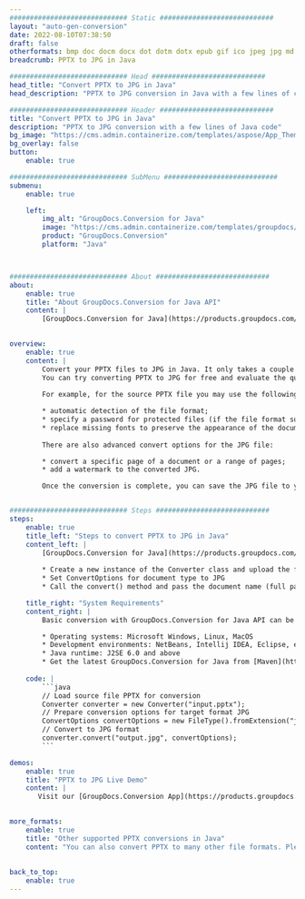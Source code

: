 ```yaml
---
############################# Static ############################
layout: "auto-gen-conversion"
date: 2022-08-10T07:38:50
draft: false
otherformats: bmp doc docm docx dot dotm dotx epub gif ico jpeg jpg md odt ott pdf png psd rtf tex tif tiff txt xps
breadcrumb: PPTX to JPG in Java

############################# Head ############################
head_title: "Convert PPTX to JPG in Java"
head_description: "PPTX to JPG conversion in Java with a few lines of code. Convert over 160 file formats using the GroupDocs document conversion API for Java"

############################# Header ############################
title: "Convert PPTX to JPG in Java"
description: "PPTX to JPG conversion with a few lines of Java code"
bg_image: "https://cms.admin.containerize.com/templates/aspose/App_Themes/V3/images/bg/header1.png"
bg_overlay: false
button:
    enable: true

############################# SubMenu ############################
submenu:
    enable: true

    left:
        img_alt: "GroupDocs.Conversion for Java"
        image: "https://cms.admin.containerize.com/templates/groupdocs/images/product-logos/90x90-noborder/groupdocs-conversion-java.png"
        product: "GroupDocs.Conversion"
        platform: "Java"



############################# About ############################
about:
    enable: true
    title: "About GroupDocs.Conversion for Java API"
    content: |
        [GroupDocs.Conversion for Java](https://products.groupdocs.com/conversion/java/) is an advanced file format conversion API for converting between popular image and document formats such as Microsoft Office, OpenDocument, PDF, HTML, email, CAD. and much more with just a few lines of code. The native API automatically detects the formats of the original documents and offers many options for customizing the converted documents. Along with the function of extracting information from a document, it also supports caching of the conversion results to the local disk by default. However, any type of cache storage can be supported by implementing the appropriate interfaces - Amazon S3, Dropbox, Google Drive, Windows Azure, Reddis, or any others.
    

overview:
    enable: true
    content: |
        Convert your PPTX files to JPG in Java. It only takes a couple of lines of Java code on any platform of your choice, such as Windows, Linux, macOS.
        You can try converting PPTX to JPG for free and evaluate the quality of the conversion results. Along with simple file conversion scripts, you can try more sophisticated options for loading the PPTX source file and storing the JPG output. 
        
        For example, for the source PPTX file you may use the following load options:

        * automatic detection of the file format;
        * specify a password for protected files (if the file format supports it);
        * replace missing fonts to preserve the appearance of the document.
        
        There are also advanced convert options for the JPG file:

        * convert a specific page of a document or a range of pages;
        * add a watermark to the converted JPG.

        Once the conversion is complete, you can save the JPG file to your local file path or to any third party storage such as FTP, Amazon S3, Google Drive, Dropbox etc. Please note - to convert PPTX to JPG, you do not need to install any additional software, such as MS Office, Open Office, Adobe Acrobat Reader etc.


############################# Steps ############################
steps:
    enable: true
    title_left: "Steps to convert PPTX to JPG in Java"
    content_left: |
        [GroupDocs.Conversion for Java](https://products.groupdocs.com/conversion/java/) allows developers to easily convert PPTX file to JPG with a few lines of code.
        
        * Create a new instance of the Converter class and upload the file PPTX with the full path
        * Set ConvertOptions for document type to JPG
        * Call the convert() method and pass the document name (full path) and format (JPG) as a parameter

    title_right: "System Requirements"
    content_right: |
        Basic conversion with GroupDocs.Conversion for Java API can be done with just a few lines of code. Our APIs are supported on all major platforms and operating systems. Before executing the code below, make sure you have the following prerequisites installed on your system.

        * Operating systems: Microsoft Windows, Linux, MacOS
        * Development environments: NetBeans, Intellij IDEA, Eclipse, etc.
        * Java runtime: J2SE 6.0 and above
        * Get the latest GroupDocs.Conversion for Java from [Maven](https://repository.groupdocs.com/webapp/#/artifacts/browse/tree/General/repo/com/groupdocs/groupdocs-conversion)
         
    code: |
        ```java    
        // Load source file PPTX for conversion
        Converter converter = new Converter("input.pptx");
        // Prepare conversion options for target format JPG
        ConvertOptions convertOptions = new FileType().fromExtension("jpg").getConvertOptions();
        // Convert to JPG format
        converter.convert("output.jpg", convertOptions);
        ```

demos:
    enable: true
    title: "PPTX to JPG Live Demo"
    content: |
       Visit our [GroupDocs.Conversion App](https://products.groupdocs.app/conversion/family) website and try PPTX to JPG conversion now. The free demo has the following benefits
          

more_formats:
    enable: true
    title: "Other supported PPTX conversions in Java"
    content: "You can also convert PPTX to many other file formats. Please see the list below."
       
       
back_to_top:
    enable: true
---
```

